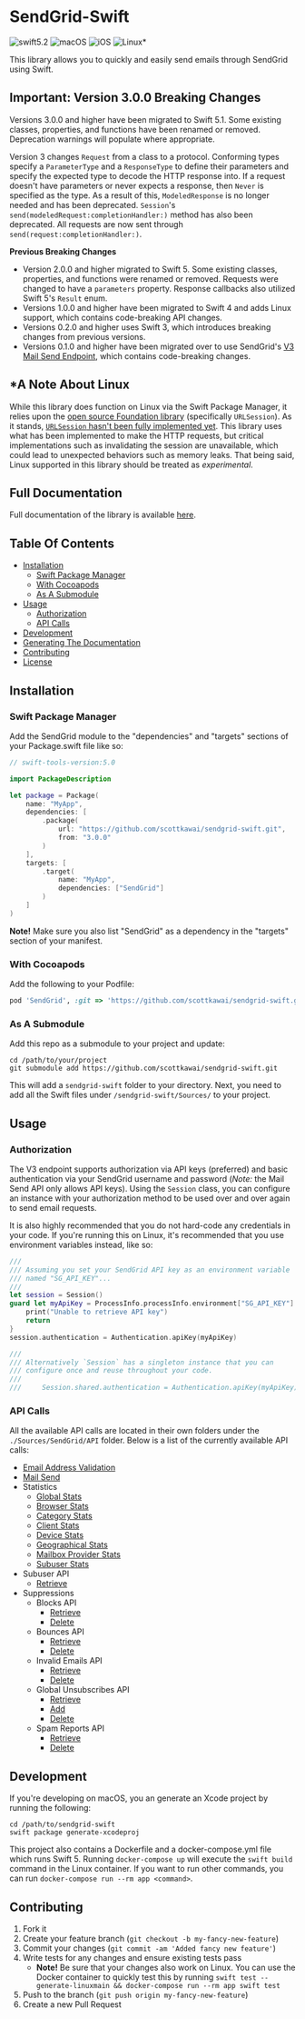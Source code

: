 # SendGrid-Swift

![swift5.2](https://img.shields.io/badge/swift-v5.2-green.svg) ![macOS](https://img.shields.io/badge/os-macOS-blue.svg) ![iOS](https://img.shields.io/badge/os-iOS-blue.svg) ![Linux\*](https://img.shields.io/badge/os-Linux\*-blue.svg)

This library allows you to quickly and easily send emails through SendGrid using Swift.

## Important: Version 3.0.0 Breaking Changes

Versions 3.0.0 and higher have been migrated to Swift 5.1. Some existing classes, properties, and functions have been renamed or removed. Deprecation warnings will populate where appropriate.

Version 3 changes `Request` from a class to a protocol. Conforming types specify a `ParameterType` and a `ResponseType` to define their parameters and specify the expected type to decode the HTTP response into. If a request doesn't have parameters or never expects a response, then `Never` is specified as the type. As a result of this, `ModeledResponse` is no longer needed and has been deprecated. `Session`'s `send(modeledRequest:completionHandler:)` method has also been deprecated. All requests are now sent through `send(request:completionHandler:)`.

**Previous Breaking Changes**

- Version 2.0.0 and higher migrated to Swift 5. Some existing classes, properties, and functions were renamed or removed. Requests were changed to have a `parameters` property. Response callbacks also utilized Swift 5's `Result` enum.
- Versions 1.0.0 and higher have been migrated to Swift 4 and adds Linux support, which contains code-breaking API changes.
- Versions 0.2.0 and higher uses Swift 3, which introduces breaking changes from previous versions.
- Versions 0.1.0 and higher have been migrated over to use SendGrid's [V3 Mail Send Endpoint](https://sendgrid.com/docs/API_Reference/Web_API_v3/Mail/index.html), which contains code-breaking changes.

## \*A Note About Linux

While this library does function on Linux via the Swift Package Manager, it relies upon the [open source Foundation library](https://github.com/apple/swift-corelibs-foundation) (specifically `URLSession`).  As it stands, [`URLSession` hasn't been fully implemented yet](https://github.com/apple/swift-corelibs-foundation/blob/master/Docs/Status.md). This library uses what has been implemented to make the HTTP requests, but critical implementations such as invalidating the session are unavailable, which could lead to unexpected behaviors such as memory leaks. That being said, Linux supported in this library should be treated as *experimental*.

## Full Documentation

Full documentation of the library is available [here](http://scottkawai.github.io/sendgrid-swift/docs/).

## Table Of Contents

- [Installation](#installation)
    + [Swift Package Manager](#swift-package-manager)
    + [With Cocoapods](#with-cocoapods)
    + [As A Submodule](#as-a-submodule)
- [Usage](#usage)
    + [Authorization](#authorization)
    + [API Calls](#api-calls)
- [Development](#development)
- [Generating The Documentation](#generating-the-documentation)
- [Contributing](#contributing)
- [License](#license)

## Installation

### Swift Package Manager

Add the SendGrid module to the "dependencies" and "targets" sections of your Package.swift file like so:

```swift
// swift-tools-version:5.0

import PackageDescription

let package = Package(
    name: "MyApp",
    dependencies: [
        .package(
            url: "https://github.com/scottkawai/sendgrid-swift.git",
            from: "3.0.0"
        )
    ],
    targets: [
        .target(
            name: "MyApp",
            dependencies: ["SendGrid"]
        )
    ]
)
```

**Note!** Make sure you also list "SendGrid" as a dependency in the "targets" section of your manifest.

### With Cocoapods

Add the following to your Podfile:

```ruby
pod 'SendGrid', :git => 'https://github.com/scottkawai/sendgrid-swift.git'
```

### As A Submodule

Add this repo as a submodule to your project and update:

```shell
cd /path/to/your/project
git submodule add https://github.com/scottkawai/sendgrid-swift.git
```

This will add a `sendgrid-swift` folder to your directory. Next, you need to add all the Swift files under `/sendgrid-swift/Sources/` to your project.

## Usage

### Authorization

The V3 endpoint supports authorization via API keys (preferred) and basic authentication via your SendGrid username and password (*Note:* the Mail Send API only allows API keys). Using the `Session` class, you can configure an instance with your authorization method to be used over and over again to send email requests.

It is also highly recommended that you do not hard-code any credentials in your code. If you're running this on Linux, it's recommended that you use environment variables instead, like so:

```swift
///
/// Assuming you set your SendGrid API key as an environment variable
/// named "SG_API_KEY"...
///
let session = Session()
guard let myApiKey = ProcessInfo.processInfo.environment["SG_API_KEY"] else { 
    print("Unable to retrieve API key")
    return
}
session.authentication = Authentication.apiKey(myApiKey)

///
/// Alternatively `Session` has a singleton instance that you can 
/// configure once and reuse throughout your code.
///
///     Session.shared.authentication = Authentication.apiKey(myApiKey)
```

### API Calls

All the available API calls are located in their own folders under the `./Sources/SendGrid/API` folder. Below is a list of the currently available API calls:

- [Email Address Validation](http://scottkawai.github.io/sendgrid-swift/docs/Classes/ValidateEmail.html)
- [Mail Send](http://scottkawai.github.io/sendgrid-swift/docs/Classes/Email.html)
- Statistics
    + [Global Stats](http://scottkawai.github.io/sendgrid-swift/docs/Classes/RetrieveGlobalStatistics.html)
    + [Browser Stats](http://scottkawai.github.io/sendgrid-swift/docs/Classes/RetrieveBrowserStatistics.html)
    + [Category Stats](http://scottkawai.github.io/sendgrid-swift/docs/Classes/RetrieveCategoryStatistics.html)
    + [Client Stats](http://scottkawai.github.io/sendgrid-swift/docs/Classes/RetrieveClientStatistics.html)
    + [Device Stats](http://scottkawai.github.io/sendgrid-swift/docs/Classes/RetrieveDeviceStatistics.html)
    + [Geographical Stats](http://scottkawai.github.io/sendgrid-swift/docs/Classes/RetrieveGeographicalStatistics.html)
    + [Mailbox Provider Stats](http://scottkawai.github.io/sendgrid-swift/docs/Classes/RetrieveMailboxProviderStatistics.html)
    + [Subuser Stats](http://scottkawai.github.io/sendgrid-swift/docs/Classes/RetrieveSubuserStatistics.html)
- Subuser API
    + [Retrieve](http://scottkawai.github.io/sendgrid-swift/docs/Classes/RetrieveSubusers.html)
- Suppressions
    + Blocks API
        * [Retrieve](http://scottkawai.github.io/sendgrid-swift/docs/Classes.html#/s:8SendGrid14RetrieveBlocksC)
        * [Delete](http://scottkawai.github.io/sendgrid-swift/docs/Classes/DeleteBlocks.html)
    + Bounces API
        * [Retrieve](http://scottkawai.github.io/sendgrid-swift/docs/Classes.html#/s:8SendGrid15RetrieveBouncesC)
        * [Delete](http://scottkawai.github.io/sendgrid-swift/docs/Classes/DeleteBounces.html)
    + Invalid Emails API
        * [Retrieve](http://scottkawai.github.io/sendgrid-swift/docs/Classes.html#/s:8SendGrid21RetrieveInvalidEmailsC)
        * [Delete](http://scottkawai.github.io/sendgrid-swift/file:///Users/skawai/Desktop/docs/Classes/DeleteInvalidEmails.html)
    + Global Unsubscribes API
        * [Retrieve](http://scottkawai.github.io/sendgrid-swift/docs/Classes.html#/s:8SendGrid26RetrieveGlobalUnsubscribesC)
        * [Add](http://scottkawai.github.io/sendgrid-swift/docs/Classes/AddGlobalUnsubscribes.html)
        * [Delete](http://scottkawai.github.io/sendgrid-swift/docs/Classes/DeleteGlobalUnsubscribe.html)
    + Spam Reports API
        * [Retrieve](http://scottkawai.github.io/sendgrid-swift/docs/Classes.html#/s:8SendGrid19RetrieveSpamReportsC)
        * [Delete](http://scottkawai.github.io/sendgrid-swift/docs/Classes/DeleteSpamReports.html)

## Development

If you're developing on macOS, you an generate an Xcode project by running the following:

```shell
cd /path/to/sendgrid-swift
swift package generate-xcodeproj
```

This project also contains a Dockerfile and a docker-compose.yml file which runs Swift 5. Running `docker-compose up` will execute the `swift build` command in the Linux container. If you want to run other commands, you can run `docker-compose run --rm app <command>`.

## Contributing

1. Fork it
2. Create your feature branch (`git checkout -b my-fancy-new-feature`)
3. Commit your changes (`git commit -am 'Added fancy new feature'`)
4. Write tests for any changes and ensure existing tests pass
    - **Note!** Be sure that your changes also work on Linux. You can use the Docker container to quickly test this by running `swift test --generate-linuxmain && docker-compose run --rm app swift test`
5. Push to the branch (`git push origin my-fancy-new-feature`)
6. Create a new Pull Request
